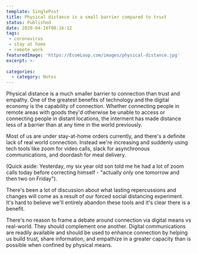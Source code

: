 ---
template: SinglePost
title: Physical distance is a small barrier compared to trust 
status: Published
date: 2020-04-16T08:16:12tags:
 - coronavirus
 - stay at home 
 - remote work 
featuredImage: 'https://EcomLoop.com/images/physical-distance.jpg'
excerpt: >-
 
categories:
  - category: Notes
---Physical distance is a much smaller barrier to connection than trust and empathy. One of the greatest benefits of technology and the digital economy is the capability of connection. Whether connecting people in remote areas with goods they'd otherwise be unable to access or connecting people in distant locations, the interment has made distance less of a barrier than at any time in the world previously. 

Most of us are under stay-at-home orders currently, and there's a definite lack of real world connection. Instead we're increasing and suddenly using tech tools like zoom for video calls, slack for asynchronous communications, and doordash for meal delivery. 

(Quick aside: Yesterday, my six year old son told me he had a lot of zoom calls today before correcting himself - "actually only one tomorrow and then two on Friday"). 

There's been a lot of discussion about what lasting repercussions and changes will come as a result of our forced social distancing experiment. It's hard to believe we'll entirely abandon these tools and it's clear there is a benefit. 

There's no reason to frame a debate around connection via digital means vs real-world. They should complement one another. Digital communications are readily available and should be used to enhance connection by helping us build trust, share information, and empathize in a greater capacity than is possible when confined by physical means.


